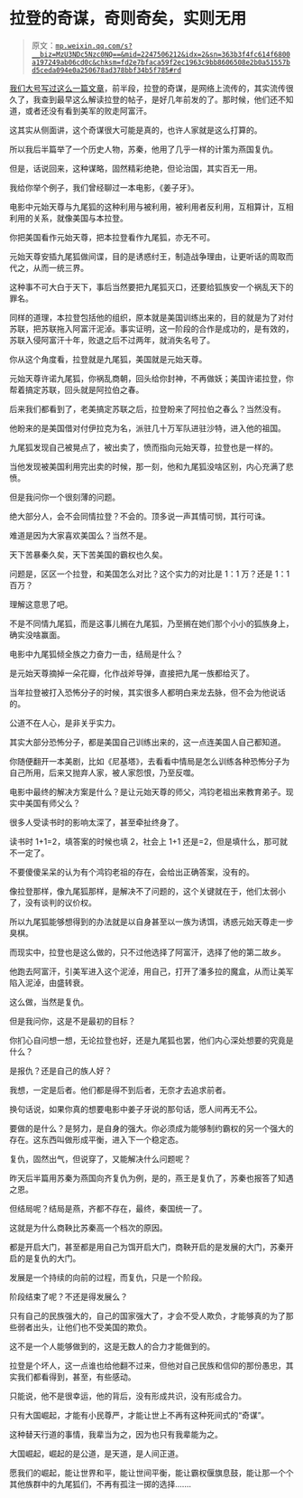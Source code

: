 # 拉登的奇谋，奇则奇矣，实则无用

> 原文：[`mp.weixin.qq.com/s?__biz=MzU3NDc5Nzc0NQ==&mid=2247506212&idx=2&sn=363b3f4fc614f6800a197249ab06cd0c&chksm=fd2e7bfaca59f2ec1963c9bb8606508e2b0a51557bd5ceda094e0a250678ad378bbf34b5f785#rd`](http://mp.weixin.qq.com/s?__biz=MzU3NDc5Nzc0NQ==&mid=2247506212&idx=2&sn=363b3f4fc614f6800a197249ab06cd0c&chksm=fd2e7bfaca59f2ec1963c9bb8606508e2b0a51557bd5ceda094e0a250678ad378bbf34b5f785#rd)

[我们大号写过这么一篇文章](http://mp.weixin.qq.com/s?__biz=MzU0MjYwNDU2Mw==&mid=2247500622&idx=2&sn=448e9cfc852b97395b48516dfc1f295c&chksm=fb1aaf32cc6d2624673347d7ffc95346bc3a18e26a49906d7df14343c2035671a603b085f7e5&scene=21#wechat_redirect)，前半段，拉登的奇谋，是网络上流传的，其实流传很久了，我查到最早这么解读拉登的帖子，是好几年前发的了。那时候，他们还不知道，或者还没有看到美军的败走阿富汗。 

这其实从侧面讲，这个奇谋很大可能是真的，也许人家就是这么打算的。 

所以我后半篇举了一个历史人物，苏秦，他用了几乎一样的计策为燕国复仇。

但是，话说回来，这种谋略，固然精彩绝艳，但论治国，其实百无一用。 

我给你举个例子，我们曾经聊过一本电影，《姜子牙》。 

电影中元始天尊与九尾狐的这种利用与被利用，被利用者反利用，互相算计，互相利用的关系，就像美国与本拉登。

你把美国看作元始天尊，把本拉登看作九尾狐，亦无不可。

元始天尊安插九尾狐做间谍，目的是诱惑纣王，制造战争理由，让更听话的周取而代之，从而一统三界。

这种事不可大白于天下，事后当然要把九尾狐灭口，还要给狐族安一个祸乱天下的罪名。 

同样的道理，本拉登包括他的组织，原本就是美国训练出来的，目的就是为了对付苏联，把苏联拖入阿富汗泥淖。事实证明，这一阶段的合作是成功的，是有效的，苏联入侵阿富汗十年，败退之后不过两年，就消失名号了。 

你从这个角度看，拉登就是九尾狐，美国就是元始天尊。 

元始天尊许诺九尾狐，你祸乱商朝，回头给你封神，不再做妖；美国许诺拉登，你帮着搞定苏联，回头就是阿拉伯之春。

后来我们都看到了，老美搞定苏联之后，拉登盼来了阿拉伯之春么？当然没有。

他盼来的是美国借对付伊拉克为名，派驻几十万军队进驻沙特，进入他的祖国。

九尾狐发现自己被晃点了，被出卖了，愤而指向元始天尊，拉登也是一样的。

当他发现被美国利用完出卖的时候，那一刻，他和九尾狐没啥区别，内心充满了悲愤。 

但是我问你一个很刻薄的问题。 

绝大部分人，会不会同情拉登？不会的。顶多说一声其情可悯，其行可诛。

难道是因为大家喜欢美国么？当然不是。 

天下苦暴秦久矣，天下苦美国的霸权也久矣。

问题是，区区一个拉登，和美国怎么对比？这个实力的对比是 1：1 万？还是 1：1 百万？

理解这意思了吧。 

不是不同情九尾狐，而是这事儿搁在九尾狐，乃至搁在她们那个小小的狐族身上，确实没啥赢面。

电影中九尾狐倾全族之力奋力一击，结局是什么？ 

是元始天尊摘掉一朵花瓣，化作战斧导弹，直接把九尾一族都给灭了。

当年拉登被打入恐怖分子的时候，其实很多人都明白来龙去脉，但不会为他说话的。 

公道不在人心，是非关乎实力。 

其实大部分恐怖分子，都是美国自己训练出来的，这一点连美国人自己都知道。 

你随便翻开一本美剧，比如《尼基塔》，去看看中情局是怎么训练各种恐怖分子为自己所用，后来又抛弃人家，被人家怨恨，乃至反噬。

电影中最终的解决方案是什么？是让元始天尊的师父，鸿钧老祖出来教育弟子。现实中美国有师父么？

很多人受读书时的影响太深了，甚至牵扯终身了。 

读书时 1+1=2，填答案的时候也填 2，社会上 1+1 还是=2，但是填什么，那可就不一定了。 

不要傻傻呆呆的认为有个鸿钧老祖的存在，会给出正确答案，没有的。 

像拉登那样，像九尾狐那样，是解决不了问题的，这个关键就在于，他们太弱小了，没有谈判的议价权。 

所以九尾狐能够想得到的办法就是以自身甚至以一族为诱饵，诱惑元始天尊走一步臭棋。

而现实中，拉登也是这么做的，只不过他选择了阿富汗，选择了他的第二故乡。 

他跑去阿富汗，引美军进入这个泥淖，用自己，打开了潘多拉的魔盒，从而让美军陷入泥淖，由盛转衰。

这么做，当然是复仇。

但是我问你，这是不是最初的目标？

你扪心自问想一想，无论拉登也好，还是九尾狐也罢，他们内心深处想要的究竟是什么？

是报仇？还是自己的族人好？

我想，一定是后者。他们都是得不到后者，无奈才去追求前者。

换句话说，如果你真的想要电影中姜子牙说的那句话，愿人间再无不公。

要做的是什么？是努力，是自身的强大。你必须成为能够制约霸权的另一个强大的存在。这东西叫做形成平衡，进入下一个稳定态。

复仇，固然出气，但说穿了，又能解决什么问题呢？

昨天后半篇用苏秦为燕国向齐复仇为例，是的，燕王是复仇了，苏秦也报答了知遇之恩。 

但结局呢？结局是燕，齐都不存在，最终，秦国统一了。

这就是为什么商鞅比苏秦高一个档次的原因。

都是开启大门，甚至都是用自己为饵开启大门，商鞅开启的是发展的大门，苏秦开启的是复仇的大门。

发展是一个持续的向前的过程，而复仇，只是一个阶段。

阶段结束了呢？不还是得发展么？

只有自己的民族强大的，自己的国家强大了，才会不受人欺负，才能够真的为了那些弱者出头，让他们也不受美国的欺负。

这不是一个人能够做到的，这是无数人的合力才能做到的。 

拉登是个坏人，这一点谁也给他翻不过来，但他对自己民族和信仰的那份愚忠，其实我们都看得到，甚至，有些感动。

只能说，他不是很幸运，他的背后，没有形成共识，没有形成合力。 

只有大国崛起，才能有小民尊严，才能让世上不再有这种死间式的“奇谋”。 

这种替天行道的事情，我辈当为之，因为也只有我辈能为之。 

大国崛起，崛起的是公道，是天道，是人间正道。

愿我们的崛起，能让世界和平，能让世间平衡，能让霸权偃旗息鼓，能让那一个个其他族群中的九尾狐们，不再有孤注一掷的选择.......